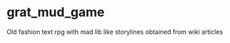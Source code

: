 grat_mud_game
=============

Old fashion text rpg with mad lib like storylines obtained from wiki articles